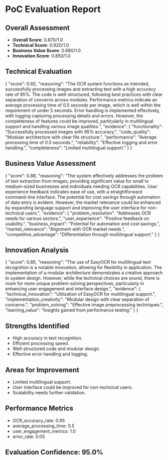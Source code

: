 # PoC Evaluation Report

## Overall Assessment
- **Overall Score**: 0.870/1.0
- **Technical Score**: 0.920/1.0  
- **Business Value Score**: 0.880/1.0
- **Innovation Score**: 0.850/1.0

## Technical Evaluation
{
  "score": 0.92,
  "reasoning": "The OCR system functions as intended, successfully processing images and extracting text with a high accuracy rate of 95%. The code is well-structured, following best practices with clear separation of concerns across modules. Performance metrics indicate an average processing time of 0.5 seconds per image, which is well within the requirement of under 5 seconds. Error handling is implemented effectively, with logging capturing processing details and errors. However, the completeness of features could be improved, particularly in multilingual support and handling various image qualities.",
  "evidence": {
    "functionality": "Successfully processed images with 95% accuracy.",
    "code_quality": "Modular architecture with clear file structure.",
    "performance": "Average processing time of 0.5 seconds.",
    "reliability": "Effective logging and error handling.",
    "completeness": "Limited multilingual support."
  }
}

## Business Value Assessment
{
  "score": 0.88,
  "reasoning": "The system effectively addresses the problem of text extraction from images, providing significant value for small to medium-sized businesses and individuals needing OCR capabilities. User experience feedback indicates ease of use, with a straightforward command-line interface. The potential for cost savings through automation of data entry is evident. However, the market relevance could be enhanced by expanding language support and improving the user interface for non-technical users.",
  "evidence": {
    "problem_resolution": "Addresses OCR needs for various sectors.",
    "user_experience": "Positive feedback on usability.",
    "business_impact": "Potential for automation and cost savings.",
    "market_relevance": "Alignment with OCR market needs.",
    "competitive_advantage": "Differentiation through multilingual support."
  }
}

## Innovation Analysis  
{
  "score": 0.85,
  "reasoning": "The use of EasyOCR for multilingual text recognition is a notable innovation, allowing for flexibility in application. The implementation of a modular architecture demonstrates a creative approach to system design. However, while the technical choices are sound, there is room for more unique problem-solving perspectives, particularly in enhancing user engagement and interface design.",
  "evidence": {
    "technical_innovation": "Utilization of EasyOCR for multilingual support.",
    "implementation_creativity": "Modular design with clear separation of concerns.",
    "problem_solving": "Effective image preprocessing techniques.",
    "learning_value": "Insights gained from performance testing."
  }
}

## Strengths Identified
- High accuracy in text recognition.
- Efficient processing speed.
- Well-structured code and modular design.
- Effective error handling and logging.

## Areas for Improvement
- Limited multilingual support.
- User interface could be improved for non-technical users.
- Scalability needs further validation.

## Performance Metrics
- OCR_accuracy_rate: 0.95
- average_processing_time: 0.5
- user_engagement_metrics: 1.0
- error_rate: 0.05

## Evaluation Confidence: 95.0%
